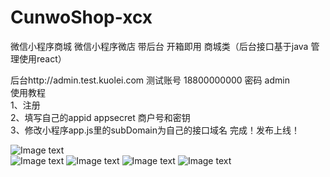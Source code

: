 # CunwoShop-xcx
微信小程序商城 微信小程序微店 带后台 开箱即用 商城类（后台接口基于java 管理使用react）

后台http://admin.test.kuolei.com
测试账号 18800000000  密码 admin  
使用教程  
1、注册  
2、填写自己的appid appsecret 商户号和密钥  
3、修改小程序app.js里的subDomain为自己的接口域名 
完成！发布上线！  

![Image text](http://cunwoshop.qn.cunwo.com/cunwoshopqrcode.jpg)  
![Image text](http://pibmlznha.bkt.clouddn.com/02.png)
![Image text](http://pibmlznha.bkt.clouddn.com/03.png)
![Image text](http://pibmlznha.bkt.clouddn.com/04.png)
![Image text](http://pibmlznha.bkt.clouddn.com/%E4%B8%BB%E5%9B%BE.png)
